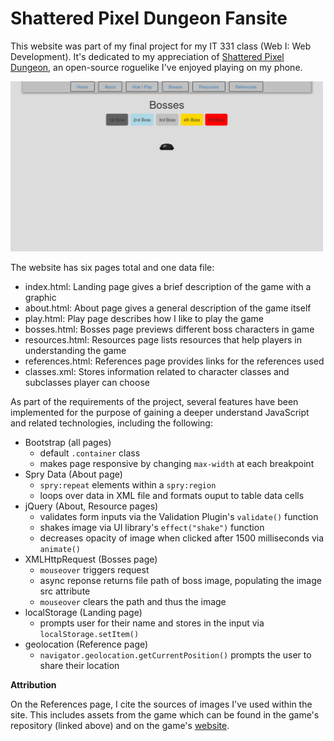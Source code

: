 # Shattered Pixel Dungeon Fansite

This website was part of my final project for my IT 331 class (Web I: Web Development). It's dedicated to my appreciation of [Shattered Pixel Dungeon](https://github.com/00-Evan/shattered-pixel-dungeon), an open-source roguelike I've enjoyed playing on my phone. 

<img src="assets/sc.png" width="500"/>

The website has six pages total and one data file:

- index.html: Landing page gives a brief description of the game with a graphic 
- about.html: About page gives a general description of the game itself 
- play.html: Play page describes how I like to play the game
- bosses.html: Bosses page previews different boss characters in game 
- resources.html: Resources page lists resources that help players in understanding the game  
- references.html: References page provides links for the references used
- classes.xml: Stores information related to character classes and subclasses player can choose 

As part of the requirements of the project, several features have been implemented for the purpose of gaining a deeper understand JavaScript and related technologies, including the following:
 
- Bootstrap (all pages)
    - default `.container` class
    - makes page responsive by changing `max-width` at each breakpoint
- Spry Data (About page)
    - `spry:repeat` elements within a `spry:region`
    - loops over data in XML file and formats ouput to table data cells
- jQuery (About, Resource pages)
    - validates form inputs via the Validation Plugin's `validate()` function
    - shakes image via UI library's `effect("shake")` function
    - decreases opacity of image when clicked after 1500 milliseconds via `animate()`
- XMLHttpRequest (Bosses page)
    - `mouseover` triggers request
    - async reponse returns file path of boss image, populating the image src attribute 
    - `mouseover` clears the path and thus the image
- localStorage (Landing page)
    - prompts user for their name and stores in the input via `localStorage.setItem()`
- geolocation (Reference page) 
    - `navigator.geolocation.getCurrentPosition()` prompts the user to share their location

**Attribution**

On the References page, I cite the sources of images I've used within the site. This includes assets from the game which can be found in the game's repository (linked above) and on the game's [website](https://shatteredpixel.com/). 